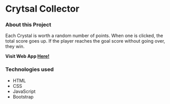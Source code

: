 # Crytsal Collector

### About this Project

Each Crystal is worth a random number of points. When one is clicked, the total score goes up. If the player reaches the goal score without going over, they win.

  **Visit Web App [Here!](https://google-books-mern.herokuapp.com/)**

### Technologies used

* HTML
* CSS
* JavaScript
* Bootstrap
